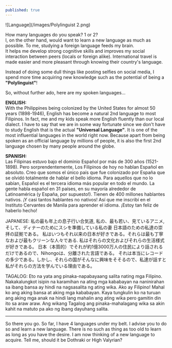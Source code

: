 ```yaml
---
published: true
---
```

![Language](/images/Polylinguist 2.png)

How many languages do you speak? 1 or 2?   
I, on the other hand, would want to learn a new language as much as possible. 
To me, studying a foreign language feeds my brain.   
It helps me develop strong cognitive skills and improves my social interaction between peers (locals or foreign alike). International travel is made easier and more pleasant through knowing their country's language.

Instead of doing some dull things like posting selfies on social media, I spend more time acquiring new knowledge such as the potential of being a **"Polylinguist"**!

So, without further ado, here are my spoken languages...

**ENGLISH:**   
With the Philippines being colonized by the United States for almost 50 years (1898-1946), English has become a natural 2nd language to most Filipinos. 
In fact, me and my kids speak more English fluently than our local dialect. I have to say that we are in some way fortunate since we don't have to study English that is the actual **"Universal Language"**. It is one of the most influential languages in the world right now. Because apart from being spoken as an official language by millions of people, it is also the first 2nd language chosen by many people around the globe.

**SPANISH:**   
Las Filipinas estuvo bajo el dominio Español por más de 300 años (1521-1898). Pero sorprendentemente, Los Filipinos de hoy no hablan Español en absoluto. Creo que somos el único país que fue colonizado por España que se olvidó totalmente de hablar el bello idioma. 
Para aquellos que no lo sabían, Español es el tercera idioma más popular en todo el mundo. La gente habla español en 31 países, en su mayoría alrededor de Latinoamérica (y España, por supuesto!). Tienen de 400 millones hablantes nativos. ¡Y casi tantos hablantes no nativos!
Así que me inscribí en el Instituto Cervantes de Manila para aprender el idioma. ¡Estoy tan feliz de haberlo hecho!

JAPANESE:
私の最も年上の息子行い合気道, 私の、最も若い、見ているアニメ, そして、ディナーのためにスシを準備している私の妻 日本語のための私達の崇拝の証拠である。
私はいつもそれ以来の日本が好きである。それらは最も丁寧なおよび最もクリーンな人々である.  私はそれらの文化およびそれらの生活様式が好きである。
日本（本質的）でそれが約1億3000万人の住民により話されるだけであるので、Nihongoは、分離された言語である。
それは本当にレコードの多少である。しかし、それらの国がそんなに興味をそそるので、私達が話すと私がそれらの方法を学んでいる理由である。

TAGALOG:
Eto na yata ang pinaka-napabayaang salita nating mga Filipino. Nakakalungkot isipin na karamihan na ating mga kababayan na naninirahan sa ibang bansa ay hindi na nagsasalita ng ating wika. 
Ako ay Filipino! Mahal ko ang aking bansa at aking mga kababayan. Kaya tungkulin ko na turuan ang aking mga anak na hindi lang mahalin ang ating wika pero gamitin din ito sa araw araw.
Ang wikang Tagalog ang pinaka-mahalagang wika sa akin kahit na matuto pa ako ng ibang dayuhang salita.

-------------------------------------------------------------------------

So there you go. So far, I have 4 languages under my belt. I advise you to do so and learn a new language. There is no such as thing as too old to learn as long as you have the desire.
I am now thinking of a new language to acquire. Tell me, should it be Dothraki or High Valyrian?

